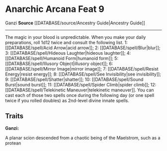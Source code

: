 ﻿---
feat: Anarchic Arcana
id: '2539'
level: '9'
name: Anarchic Arcana
rarity: Common
source: '[[DATABASE/source/Ancestry Guide|Ancestry Guide]]'
trait:
- '[[DATABASE/trait/Ganzi|Ganzi]]'
type: Feat

---
# Anarchic Arcana <span class="item-type">Feat 9</span>

<span class="item-trait">Ganzi</span>
**Source** [[DATABASE/source/Ancestry Guide|Ancestry Guide]]

---
The magic in your blood is unpredictable. When you make your daily preparations, roll 1d12 twice and consult the following list. 1: [[DATABASE/spell/Acid Arrow|acid arrow]]; 2: [[DATABASE/spell/Blur|blur]]; 3: [[DATABASE/spell/Hideous Laughter|hideous laughter]]; 4: [[DATABASE/spell/Humanoid Form|humanoid form]]; 5: [[DATABASE/spell/Illusory Object|illusory object]]; 6: [[DATABASE/spell/Mirror Image|mirror image]]; 7: [[DATABASE/spell/Resist Energy|resist energy]]; 8: [[DATABASE/spell/See Invisibility|see invisibility]]; 9: [[DATABASE/spell/Shatter|shatter]]; 10: [[DATABASE/spell/Sound Burst|sound burst]]; 11: [[DATABASE/spell/Spider Climb|spider climb]]; 12: [[DATABASE/spell/Telekinetic Maneuver|telekinetic maneuver]]. You can cast each of those two spells once during the following day (or one spell twice if you rolled doubles) as 2nd-level divine innate spells.

## Traits

**Ganzi:**

A planar scion descended from a chaotic being of the Maelstrom, such as a protean